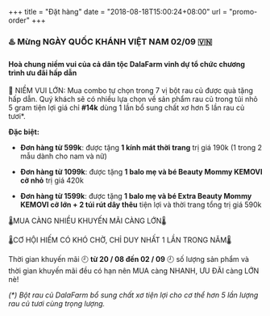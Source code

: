 +++
title = "Đặt hàng"
date = "2018-08-18T15:00:24+08:00"
url = "promo-order"
+++

### :hotsprings: Mừng NGÀY QUỐC KHÁNH VIỆT NAM 02/09 🇻🇳 

#### **Hoà chung niềm vui của cả dân tộc DalaFarm vinh dự tổ chức chương trình ưu đãi hấp dẫn**

:tada: NIỀM VUI LỚN: Mua combo tự chọn trong 7 vị bột rau củ được quà tặng hấp dẫn. Quý khách sẽ có nhiều lựa chọn về sản phẩm rau củ trong túi nhỏ 5 gram tiện lợi giá chỉ **#14k** dùng 1 lần bổ sung chất xơ hơn 5 lần rau củ tươi*.

**Đặc biệt:**

* **Đơn hàng từ 599k**: được tặng **1 kính mát thời trang** trị giá 190k (1 trong 2 mẫu dành cho nam và nữ)

* **Đơn hàng từ 1099k**: được tặng **1 balo mẹ và bé Beauty Mommy KEMOVI cỡ nhỏ** trị giá 420k 

* **Đơn hàng từ 1599k**: được tặng **1 balo mẹ và bé Extra Beauty Mommy KEMOVI cỡ lớn + 2 túi rút dây thêu** tiện lợi và thời trang tổng trị giá 590k

🌡️MUA CÀNG NHIỀU KHUYẾN MÃI CÀNG LỚN🌡️

🌡️CƠ HỘI HIẾM CÓ KHÓ CHỜ, CHỈ DUY NHẤT 1 LẦN TRONG NĂM🌡️

Thời gian khuyến mãi :clock9: **từ 20 / 08 đến 02 / 09** :clock9: số lượng sản phẩm và thời gian khuyến mãi đều có hạn nên MUA càng NHANH, ƯU ĐÃI càng LỚN nè!

_(*) Bột rau củ DalaFarm bổ sung chất xơ tiện lợi cho cơ thể hơn 5 lần lượng rau củ tươi cùng trọng lượng._